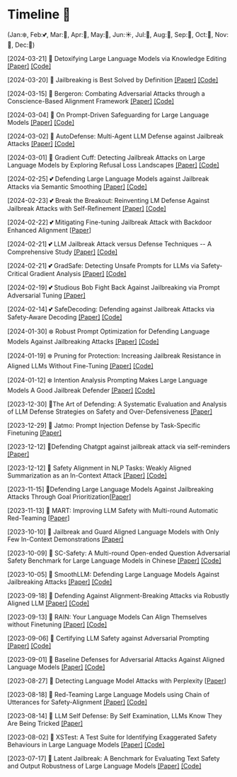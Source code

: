 # Timeline 🚀 
(Jan:❄️, Feb:💕, Mar:🌱, Apr:🌸, May:🌺, Jun:☀️, Jul:🍦, Aug:🌴, Sep:🍂, Oct:🎃, Nov:🦃, Dec:🎄)

[2024-03-21] 🌱 Detoxifying Large Language Models via Knowledge Editing [[Paper]](https://arxiv.org/pdf/2403.14472.pdf) [[Code]](https://github.com/zjunlp/EasyEdit)

[2024-03-20] 🌱 Jailbreaking is Best Solved by Definition [[Paper]](https://arxiv.org/pdf/2403.14725.pdf) [[Code]](https://github.com/kothasuhas/purple-problem)

[2024-03-15] 🌱 Bergeron: Combating Adversarial Attacks through a Conscience-Based Alignment Framework [[Paper]](https://arxiv.org/pdf/2312.00029.pdf) [[Code]](https://github.com/matthew-pisano/Bergeron)

[2024-03-04] 🌱 On Prompt-Driven Safeguarding for Large Language Models [[Paper]](https://arxiv.org/pdf/2401.18018.pdf) [[Code]](https://github.com/chujiezheng/LLM-Safeguard)

[2024-03-02] 🌱 AutoDefense: Multi-Agent LLM Defense against Jailbreak Attacks [[Paper]](https://arxiv.org/pdf/2403.04783) [[Code]](https://github.com/XHMY/AutoDefense)

[2024-03-01] 🌱 Gradient Cuff: Detecting Jailbreak Attacks on Large Language Models by Exploring Refusal Loss Landscapes [[Paper]](https://arxiv.org/pdf/2403.00867.pdf) [[Code]](https://huggingface.co/spaces/TrustSafeAI/GradientCuff-Jailbreak-Defense)

[2024-02-25] 💕 Defending Large Language Models against Jailbreak Attacks via Semantic Smoothing [[Paper]](https://arxiv.org/pdf/2402.16192.pdf) [[Code]](https://github.com/UCSB-NLP-Chang/SemanticSmooth)

[2024-02-23] 💕 Break the Breakout: Reinventing LM Defense Against Jailbreak Attacks with Self-Refinement [[Paper]](https://arxiv.org/pdf/2402.15180.pdf) [[Code]](https://anonymous.4open.science/r/refine-a-broken-4E03/t)

[2024-02-22] 💕 Mitigating Fine-tuning Jailbreak Attack with Backdoor Enhanced Alignment [[Paper](https://arxiv.org/pdf/2402.14968.pdf)]

[2024-02-21] 💕 LLM Jailbreak Attack versus Defense Techniques -- A Comprehensive Study [[Paper]](https://arxiv.org/pdf/2402.13457.pdf) [[Code]](https://sites.google.com/view/llmcomprehensive/home)

[2024-02-21] 💕 GradSafe: Detecting Unsafe Prompts for LLMs via Safety-Critical Gradient Analysis [[Paper]](https://arxiv.org/pdf/2402.13494.pdf) [[Code]](https://github.com/xyq7/GradSafe)

[2024-02-19] 💕 Studious Bob Fight Back Against Jailbreaking via Prompt Adversarial Tuning [[Paper]](https://arxiv.org/pdf/2402.06255.pdf)

[2024-02-14] 💕 SafeDecoding: Defending against Jailbreak Attacks via Safety-Aware Decoding [[Paper]](https://arxiv.org/pdf/2402.08983.pdf) [[Code]](https://github.com/uw-nsl/SafeDecoding)

[2024-01-30] ❄️ Robust Prompt Optimization for Defending Language Models Against Jailbreaking Attacks [[Paper]](https://arxiv.org/pdf/2401.17263.pdf) [[Code]](https://github.com/andyz245/rpo)

[2024-01-19] ❄️ Pruning for Protection: Increasing Jailbreak Resistance in Aligned LLMs Without Fine-Tuning [[Paper]](https://arxiv.org/pdf/2401.10862.pdf) [[Code]](https://github.com/CrystalEye42/eval-safety)

[2024-01-12] ❄️ Intention Analysis Prompting Makes Large Language Models A Good Jailbreak Defender [[Paper]](https://arxiv.org/pdf/2401.06561.pdf) [[Code]](https://github.com/alphadl/SafeLLM_with_IntentionAnalysis)

[2023-12-30] 🎄The Art of Defending: A Systematic Evaluation and Analysis of LLM Defense Strategies on Safety and Over-Defensiveness [[Paper]](https://arxiv.org/pdf/2401.00287.pdf)

[2023-12-29] 🎄 Jatmo: Prompt Injection Defense by Task-Specific Finetuning [[Paper]](https://arxiv.org/pdf/2312.17673.pdf)

[2023-12-12] 🎄Defending Chatgpt against jailbreak attack via self-reminders [[Paper]](https://www.nature.com/articles/s42256-023-00765-8)

[2023-12-12] 🎄 Safety Alignment in NLP Tasks: Weakly Aligned Summarization as an In-Context Attack [[Paper]](https://arxiv.org/pdf/2312.06924.pdf) [[Code]](https://github.com/FYYFU/SafetyAlignNLP)

[2023-11-15] 🦃Defending Large Language Models Against Jailbreaking Attacks Through Goal Prioritization[[Paper]](https://arxiv.org/pdf/2311.09096.pdf)

[2023-11-13] 🦃 MART: Improving LLM Safety with Multi-round Automatic Red-Teaming [[Paper](https://arxiv.org/pdf/2311.07689.pdf)]

[2023-10-10] 🎃 Jailbreak and Guard Aligned Language Models with Only Few In-Context Demonstrations [[Paper]](https://arxiv.org/pdf/2310.06387.pdf)

[2023-10-09] 🎃 SC-Safety: A Multi-round Open-ended Question Adversarial Safety Benchmark for Large Language Models in Chinese [[Paper]](https://arxiv.org/pdf/2310.05818.pdf) [[Code]](https://www.cluebenchmarks.com/)

[2023-10-05] 🎃 SmoothLLM: Defending Large Language Models Against Jailbreaking Attacks [[Paper]](https://arxiv.org/pdf/2310.03684.pdf) [[Code]](https://github.com/arobey1/smooth-llm)

[2023-09-18] 🍂 Defending Against Alignment-Breaking Attacks via Robustly Aligned LLM [[Paper]](https://arxiv.org/pdf/2309.14348.pdf) [[Code]](https://github.com/AAAAAAsuka/llm_defends)

[2023-09-13] 🍂 RAIN: Your Language Models Can Align Themselves without Finetuning [[Paper]](https://arxiv.org/pdf/2309.07124.pdf) [[Code]](https://github.com/SafeAILab/RAIN)

[2023-09-06] 🍂 Certifying LLM Safety against Adversarial Prompting [[Paper]](https://arxiv.org/pdf/2309.02705.pdf) [[Code]](https://github.com/aounon/certified-llm-safety)

[2023-09-01] 🍂 Baseline Defenses for Adversarial Attacks Against Aligned Language Models [[Paper]](https://arxiv.org/pdf/2309.00614.pdf) [[Code]](https://github.com/neelsjain/baseline-defenses)

[2023-08-27] 🌴 Detecting Language Model Attacks with Perplexity [[Paper](https://arxiv.org/pdf/2308.14132.pdf)]

[2023-08-18] 🌴 Red-Teaming Large Language Models using Chain of Utterances for Safety-Alignment [[Paper]](https://arxiv.org/pdf/2308.09662.pdf) [[Code]](https://github.com/declare-lab/red-instruct)

[2023-08-14] 🌴 LLM Self Defense: By Self Examination, LLMs Know They Are Being Tricked [[Paper]](https://arxiv.org/pdf/2308.07308.pdf)

[2023-08-02] 🌴 XSTest: A Test Suite for Identifying Exaggerated Safety Behaviours in Large Language Models [[Paper]](https://arxiv.org/pdf/2308.01263.pdf) [[Code]](https://github.com/paul-rottger/exaggerated-safety)

[2023-07-17] 🍦 Latent Jailbreak: A Benchmark for Evaluating Text Safety and Output Robustness of Large Language Models [[Paper]](https://arxiv.org/pdf/2307.08487.pdf) [[Code]](https://github.com/qiuhuachuan/latent-jailbreak)

